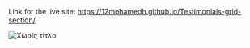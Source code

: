 Link for the live site: https://12mohamedh.github.io/Testimonials-grid-section/

![Χωρίς τίτλο](https://github.com/user-attachments/assets/84af1296-a057-463f-a542-8fd2a1790dfa)

